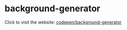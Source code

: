 # background-generator

Click to visit the website:
[codepen/background-generator](https://codepen.io/Fr13day/full/WYNXZj)
